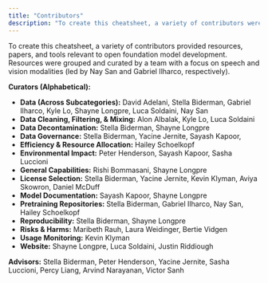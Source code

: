 ```yaml
---
title: "Contributors"
description: "To create this cheatsheet, a variety of contributors were asked to propose resources, papers, and tools relevant to open foundation model development."
---
```


To create this cheatsheet, a variety of contributors provided resources, papers, and tools relevant to open foundation model development. Resources were grouped and curated by a team with a focus on speech and vision modalities (led by Nay San and Gabriel Ilharco, respectively). 

**Curators (Alphabetical):**

* **Data (Across Subcategories):** David Adelani, Stella Biderman, Gabriel Ilharco, Kyle Lo, Shayne Longpre, Luca Soldaini, Nay San
* **Data Cleaning, Filtering, & Mixing:** Alon Albalak, Kyle Lo, Luca Soldaini
* **Data Decontamination:** Stella Biderman, Shayne Longpre
* **Data Governance:** Stella Biderman, Yacine Jernite, Sayash Kapoor, 
* **Efficiency & Resource Allocation:** Hailey Schoelkopf 
* **Environmental Impact:** Peter Henderson, Sayash Kapoor, Sasha Luccioni
* **General Capabilities:** Rishi Bommasani, Shayne Longpre
* **License Selection:** Stella Biderman, Yacine Jernite, Kevin Klyman, Aviya Skowron, Daniel McDuff
* **Model Documentation:** Sayash Kapoor, Shayne Longpre
* **Pretraining Repositories:** Stella Biderman, Gabriel Ilharco, Nay San, Hailey Schoelkopf 
* **Reproducibility:** Stella Biderman, Shayne Longpre
* **Risks & Harms:** Maribeth Rauh, Laura Weidinger, Bertie Vidgen
* **Usage Monitoring:** Kevin Klyman 
* **Website:** Shayne Longpre, Luca Soldaini, Justin Riddiough

**Advisors:** Stella Biderman, Peter Henderson, Yacine Jernite, Sasha Luccioni, Percy Liang, Arvind Narayanan, Victor Sanh 
